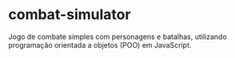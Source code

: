 # combat-simulator
Jogo de combate simples com personagens e batalhas, utilizando programação orientada a objetos (POO) em JavaScript.
